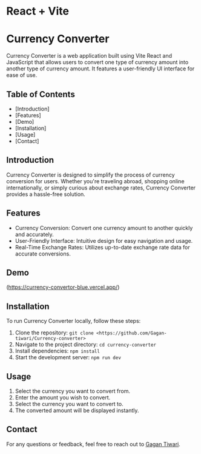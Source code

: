 # React + Vite

# Currency Converter

Currency Converter is a web application built using Vite React and JavaScript that allows users to convert one type of currency amount into another type of currency amount. It features a user-friendly UI interface for ease of use.

## Table of Contents
- [Introduction]
- [Features]
- [Demo]
- [Installation]
- [Usage]
- [Contact]

## Introduction
Currency Converter is designed to simplify the process of currency conversion for users. Whether you're traveling abroad, shopping online internationally, or simply curious about exchange rates, Currency Converter provides a hassle-free solution.

## Features
- Currency Conversion: Convert one currency amount to another quickly and accurately.
- User-Friendly Interface: Intuitive design for easy navigation and usage.
- Real-Time Exchange Rates: Utilizes up-to-date exchange rate data for accurate conversions.

## Demo
(https://currency-convertor-blue.vercel.app/)

## Installation
To run Currency Converter locally, follow these steps:

1. Clone the repository: `git clone <https://github.com/Gagan-tiwari/Currency-converter>`
2. Navigate to the project directory: `cd currency-converter`
3. Install dependencies: `npm install`
4. Start the development server: `npm run dev`

## Usage
1. Select the currency you want to convert from.
2. Enter the amount you wish to convert.
3. Select the currency you want to convert to.
4. The converted amount will be displayed instantly.

## Contact
For any questions or feedback, feel free to reach out to [Gagan Tiwari](gagantiwari370@gmail.com).
